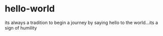 # hello-world
its always a tradition to begin a journey by saying hello to the world...its a sign of humility
